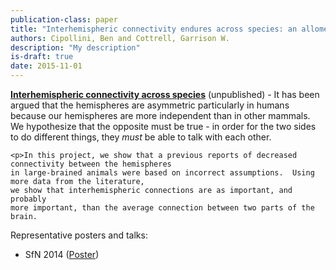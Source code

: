 ```yaml
---
publication-class: paper
title: "Interhemispheric connectivity endures across species: an allometric expose on the corpus callosum"
authors: Cipollini, Ben and Cottrell, Garrison W.
description: "My description"
is-draft: true
date: 2015-11-01
---
```



<p>
    <b><u>Interhemispheric connectivity across species</u></b> (unpublished) - It has been argued that the hemispheres
    are asymmetric particularly in humans because our hemispheres are more independent than in other
    mammals.  We hypothesize that the opposite must be true - in order for the two sides to do
    different things, they <i>must</i> be able to talk with each other.
    </p>

    <p>In this project, we show that a previous reports of decreased connectivity between the hemispheres
    in large-brained animals were based on incorrect assumptions.  Using more data from the literature,
    we show that interhemispheric connections are as important, and probably
    more important, than the average connection between two parts of the brain.
</p>
<p>
    Representative posters and talks:
    <ul>
        <li>SfN 2014 (<a href="docs/posters/Cipollini_Cottrell_SfN_2014_Ringo.pdf">Poster</a>)</li>
    </ul>
</p>
